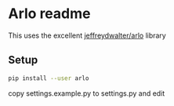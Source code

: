 # Arlo readme

This uses the excellent [jeffreydwalter/arlo](https://github.com/jeffreydwalter/arlo) library

## Setup

```bash
pip install --user arlo
```

copy settings.example.py to settings.py and edit